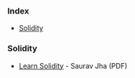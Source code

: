 ### Index

* [Solidity](#solidity)

### Solidity

* [Learn Solidity](https://cheatography.com/hsoudry/cheat-sheets/solidity/pdf/) -  Saurav Jha (PDF)